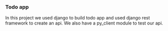 ### Todo app
In this project we used django to build todo app and used django rest framework to create an api.
We also have a py_client module to test our api.  
